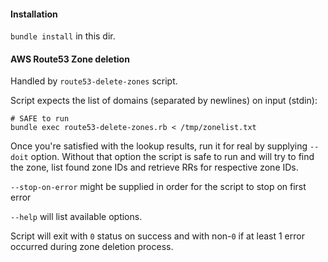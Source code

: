 #### Installation

`bundle install` in this dir.

#### AWS Route53 Zone deletion

Handled by `route53-delete-zones` script.

Script expects the list of domains (separated by newlines) on input (stdin):

```
# SAFE to run
bundle exec route53-delete-zones.rb < /tmp/zonelist.txt
```

Once you're satisfied with the lookup results, run it for real by supplying `--doit` option. Without that option the script is safe to run and will try to find the zone, list found zone IDs and retrieve RRs for respective zone IDs.

`--stop-on-error` might be supplied in order for the script to stop on first error

`--help` will list available options.

Script will exit with `0` status on success and with non-`0` if at least 1 error occurred during zone deletion process.